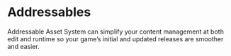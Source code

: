 # Addressables
 Addressable Asset System can simplify your content management at both edit and runtime so your game’s initial and updated releases are smoother and easier.
